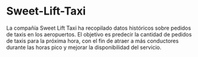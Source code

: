 # Sweet-Lift-Taxi
La compañía Sweet Lift Taxi ha recopilado datos históricos sobre pedidos de taxis en los aeropuertos. El objetivo es predecir la cantidad de pedidos de taxis para la próxima hora, con el fin de atraer a más conductores durante las horas pico y mejorar la disponibilidad del servicio. 
